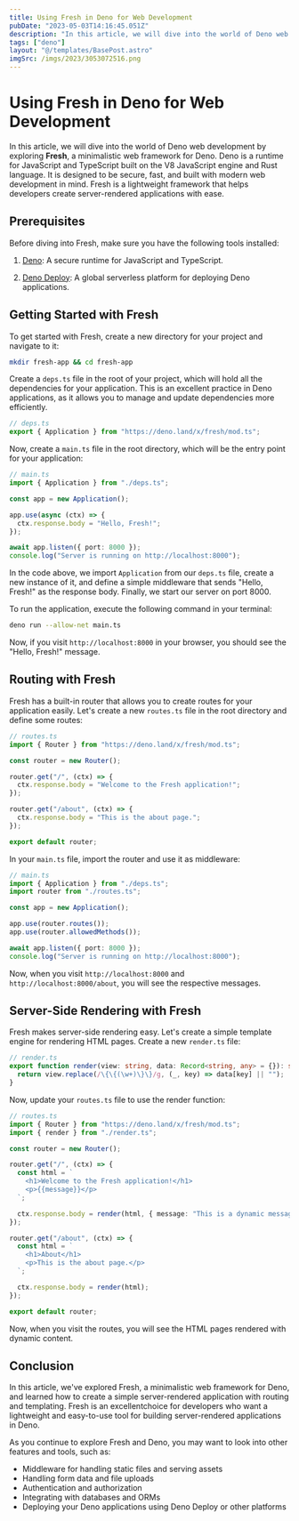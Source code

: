 ```yaml
---
title: Using Fresh in Deno for Web Development
pubDate: "2023-05-03T14:16:45.051Z"
description: "In this article, we will dive into the world of Deno web development by exploring **Fresh**, a minimalistic web framework for Deno"
tags: ["deno"]
layout: "@/templates/BasePost.astro"
imgSrc: /imgs/2023/3053072516.png
---
```

# Using Fresh in Deno for Web Development

In this article, we will dive into the world of Deno web development by exploring **Fresh**, a minimalistic web framework for Deno. Deno is a runtime for JavaScript and TypeScript built on the V8 JavaScript engine and Rust language. It is designed to be secure, fast, and built with modern web development in mind. Fresh is a lightweight framework that helps developers create server-rendered applications with ease.

## Prerequisites

Before diving into Fresh, make sure you have the following tools installed:

1. [Deno](https://deno.land/manual/getting_started/installation): A secure runtime for JavaScript and TypeScript.

2. [Deno Deploy](https://deno.com/deploy/docs/getting-started): A global serverless platform for deploying Deno applications.

## Getting Started with Fresh

To get started with Fresh, create a new directory for your project and navigate to it:

```bash
mkdir fresh-app && cd fresh-app
```

Create a `deps.ts` file in the root of your project, which will hold all the dependencies for your application. This is an excellent practice in Deno applications, as it allows you to manage and update dependencies more efficiently.

```ts
// deps.ts
export { Application } from "https://deno.land/x/fresh/mod.ts";
```

Now, create a `main.ts` file in the root directory, which will be the entry point for your application:

```ts
// main.ts
import { Application } from "./deps.ts";

const app = new Application();

app.use(async (ctx) => {
  ctx.response.body = "Hello, Fresh!";
});

await app.listen({ port: 8000 });
console.log("Server is running on http://localhost:8000");
```

In the code above, we import `Application` from our `deps.ts` file, create a new instance of it, and define a simple middleware that sends "Hello, Fresh!" as the response body. Finally, we start our server on port 8000.

To run the application, execute the following command in your terminal:

```bash
deno run --allow-net main.ts
```

Now, if you visit `http://localhost:8000` in your browser, you should see the "Hello, Fresh!" message.

## Routing with Fresh

Fresh has a built-in router that allows you to create routes for your application easily. Let's create a new `routes.ts` file in the root directory and define some routes:

```ts
// routes.ts
import { Router } from "https://deno.land/x/fresh/mod.ts";

const router = new Router();

router.get("/", (ctx) => {
  ctx.response.body = "Welcome to the Fresh application!";
});

router.get("/about", (ctx) => {
  ctx.response.body = "This is the about page.";
});

export default router;
```

In your `main.ts` file, import the router and use it as middleware:

```ts
// main.ts
import { Application } from "./deps.ts";
import router from "./routes.ts";

const app = new Application();

app.use(router.routes());
app.use(router.allowedMethods());

await app.listen({ port: 8000 });
console.log("Server is running on http://localhost:8000");
```

Now, when you visit `http://localhost:8000` and `http://localhost:8000/about`, you will see the respective messages.

## Server-Side Rendering with Fresh

Fresh makes server-side rendering easy. Let's create a simple template engine for rendering HTML pages. Create a new `render.ts` file:

```ts
// render.ts
export function render(view: string, data: Record<string, any> = {}): string {
  return view.replace(/\{\{(\w+)\}\}/g, (_, key) => data[key] || "");
}
```

Now, update your `routes.ts` file to use the render function:

```ts
// routes.ts
import { Router } from "https://deno.land/x/fresh/mod.ts";
import { render } from "./render.ts";

const router = new Router();

router.get("/", (ctx) => {
  const html = `
    <h1>Welcome to the Fresh application!</h1>
    <p>{{message}}</p>
  `;

  ctx.response.body = render(html, { message: "This is a dynamic message" });
});

router.get("/about", (ctx) => {
  const html = `
    <h1>About</h1>
    <p>This is the about page.</p>
  `;

  ctx.response.body = render(html);
});

export default router;
```

Now, when you visit the routes, you will see the HTML pages rendered with dynamic content.

## Conclusion

In this article, we've explored Fresh, a minimalistic web framework for Deno, and learned how to create a simple server-rendered application with routing and templating. Fresh is an excellentchoice for developers who want a lightweight and easy-to-use tool for building server-rendered applications in Deno.

As you continue to explore Fresh and Deno, you may want to look into other features and tools, such as:

- Middleware for handling static files and serving assets
- Handling form data and file uploads
- Authentication and authorization
- Integrating with databases and ORMs
- Deploying your Deno applications using Deno Deploy or other platforms

